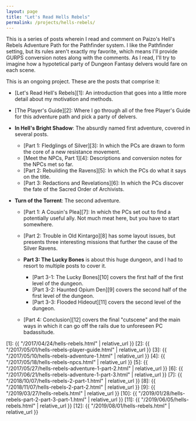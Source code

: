 ```yaml
---
layout: page
title: "Let's Read Hells Rebels"
permalink: /projects/hells-rebels/
---
```


This is a series of posts wherein I read and comment on Paizo's Hell's Rebels
Adventure Path for the Pathfinder system. I like the Pathfinder setting, but its
rules aren't exactly my favorite, which means I'll provide GURPS conversion
notes along with the comments. As I read, I'll try to imagine how a hypotetical
party of Dungeon Fantasy delvers would fare on each scene.

This is an ongoing project. These are the posts that comprise it:

- [Let's Read Hell's Rebels][1]: An introduction that goes into a little more
  detail about my motivation and methods.

- [The Player's Guide][2]: Where I go through all of the free Player's Guide for
  this adventure path and pick a party of delvers.

- **In Hell's Bright Shadow**: The absurdly named first adventure, covered in
  several posts.

  - [Part 1: Fledglings of Silver][3]: In which the PCs are drawn to form the
    core of a new resistance movement.
  - [Meet the NPCs, Part 1][4]: Descriptions and conversion notes for the NPCs
    met so far.
  - [Part 2: Rebuilding the Ravens][5]: In which the PCs do what it says on the
    title.
  - [Part 3: Redactions and Revelations][6]: In which the PCs discover the fate
    of the Sacred Order of Archivists.

- **Turn of the Torrent**: The second adventure.

    - [Part 1: A Cousin's Plea][7]: In which the PCs set out to find a
      potentially useful ally. Not much meat here, but you have to start
      somewhere.
    - [Part 2: Trouble in Old Kintargo][8] has some layout issues, but presents
      three interesting missions that further the cause of the Silver Ravens.

    - **Part 3: The Lucky Bones** is about this huge dungeon, and I had to
      resort to multiple posts to cover it.
      - [Part 3-1: The Lucky Bones][10] covers the first half of the first
        level of the dungeon.
      - [Part 3-2: Haunted Opium Den][9] covers the second half of the
        first level of the dungeon.
      - [Part 3-3: Flooded Hideout][11] covers the second level of the dungeon.

    - [Part 4: Conclusion][12] covers the final "cutscene" and the main ways in
      which it can go off the rails due to unforeseen PC badassitude.

[1]: {{ "/2017/04/24/hells-rebels.html" | relative_url }}
[2]: {{ "/2017/05/01/hells-rebels-player-guide.html" | relative_url }}
[3]: {{ "/2017/05/10/hells-rebels-adventure-1.html" | relative_url }}
[4]: {{ "/2017/05/18/hells-rebels-npcs.html" | relative_url }}
[5]: {{ "/2017/05/27/hells-rebels-adventure-1-part-2.html" | relative_url }}
[6]: {{ "/2017/06/21/hells-rebels-adventure-1-part-3.html" | relative_url }}
[7]: {{ "/2018/10/07/hells-rebels-2-part-1.html" | relative_url }}
[8]: {{ "/2018/11/07/hells-rebels-2-part-2.html" | relative_url }}
[9]: {{ "/2019/03/27/hells-rebels.html" | relative_url }}
[10]: {{ "/2019/01/28/hells-rebels-part-2-part-3-part-1.html" | relative_url }}
[11]: {{ "/2019/06/05/hells-rebels.html" | relative_url }}
[12]: {{ "/2019/08/01/hells-rebels.html" | relative_url }}
